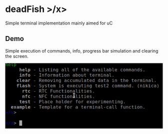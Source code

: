 # deadFish >/x>
Simple terminal implementation mainly aimed for uC

## Demo

Simple execution of commands, info, progress bar simulation and clearing the screen.

![Demo of the terminal run on uC](./.info/demo.gif)
